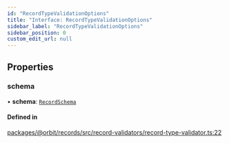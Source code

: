 ```yaml
---
id: "RecordTypeValidationOptions"
title: "Interface: RecordTypeValidationOptions"
sidebar_label: "RecordTypeValidationOptions"
sidebar_position: 0
custom_edit_url: null
---
```


## Properties

### schema

• **schema**: [`RecordSchema`](../classes/RecordSchema.md)

#### Defined in

[packages/@orbit/records/src/record-validators/record-type-validator.ts:22](https://github.com/orbitjs/orbit/blob/6e0cbd41/packages/@orbit/records/src/record-validators/record-type-validator.ts#L22)
